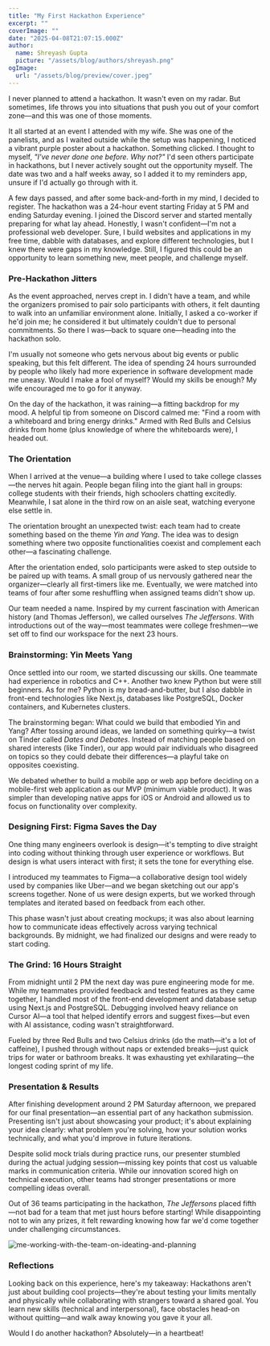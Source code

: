 ```yaml
---
title: "My First Hackathon Experience"
excerpt: ""
coverImage: ""
date: "2025-04-08T21:07:15.000Z"
author:
  name: Shreyash Gupta
  picture: "/assets/blog/authors/shreyash.png"
ogImage:
  url: "/assets/blog/preview/cover.jpeg"
---
```


I never planned to attend a hackathon. It wasn't even on my radar. But sometimes, life throws you into situations that push you out of your comfort zone—and this was one of those moments.

It all started at an event I attended with my wife. She was one of the panelists, and as I waited outside while the setup was happening, I noticed a vibrant purple poster about a hackathon. Something clicked. I thought to myself, *"I've never done one before. Why not?"* I'd seen others participate in hackathons, but I never actively sought out the opportunity myself. The date was two and a half weeks away, so I added it to my reminders app, unsure if I'd actually go through with it.

A few days passed, and after some back-and-forth in my mind, I decided to register. The hackathon was a 24-hour event starting Friday at 5 PM and ending Saturday evening. I joined the Discord server and started mentally preparing for what lay ahead. Honestly, I wasn't confident—I'm not a professional web developer. Sure, I build websites and applications in my free time, dabble with databases, and explore different technologies, but I knew there were gaps in my knowledge. Still, I figured this could be an opportunity to learn something new, meet people, and challenge myself.

### Pre-Hackathon Jitters

As the event approached, nerves crept in. I didn't have a team, and while the organizers promised to pair solo participants with others, it felt daunting to walk into an unfamiliar environment alone. Initially, I asked a co-worker if he'd join me; he considered it but ultimately couldn't due to personal commitments. So there I was—back to square one—heading into the hackathon solo.

I'm usually not someone who gets nervous about big events or public speaking, but this felt different. The idea of spending 24 hours surrounded by people who likely had more experience in software development made me uneasy. Would I make a fool of myself? Would my skills be enough? My wife encouraged me to go for it anyway.

On the day of the hackathon, it was raining—a fitting backdrop for my mood. A helpful tip from someone on Discord calmed me: "Find a room with a whiteboard and bring energy drinks." Armed with Red Bulls and Celsius drinks from home (plus knowledge of where the whiteboards were), I headed out.

### The Orientation

When I arrived at the venue—a building where I used to take college classes—the nerves hit again. People began filing into the giant hall in groups: college students with their friends, high schoolers chatting excitedly. Meanwhile, I sat alone in the third row on an aisle seat, watching everyone else settle in.

The orientation brought an unexpected twist: each team had to create something based on the theme *Yin and Yang*. The idea was to design something where two opposite functionalities coexist and complement each other—a fascinating challenge.

After the orientation ended, solo participants were asked to step outside to be paired up with teams. A small group of us nervously gathered near the organizer—clearly all first-timers like me. Eventually, we were matched into teams of four after some reshuffling when assigned teams didn't show up.

Our team needed a name. Inspired by my current fascination with American history (and Thomas Jefferson), we called ourselves *The Jeffersons*. With introductions out of the way—most teammates were college freshmen—we set off to find our workspace for the next 23 hours.

### Brainstorming: Yin Meets Yang

Once settled into our room, we started discussing our skills. One teammate had experience in robotics and C++. Another two knew Python but were still beginners. As for me? Python is my bread-and-butter, but I also dabble in front-end technologies like Next.js, databases like PostgreSQL, Docker containers, and Kubernetes clusters.

The brainstorming began: What could we build that embodied Yin and Yang? After tossing around ideas, we landed on something quirky—a twist on Tinder called *Dates and Debates*. Instead of matching people based on shared interests (like Tinder), our app would pair individuals who disagreed on topics so they could debate their differences—a playful take on opposites coexisting.

We debated whether to build a mobile app or web app before deciding on a mobile-first web application as our MVP (minimum viable product). It was simpler than developing native apps for iOS or Android and allowed us to focus on functionality over complexity.

### Designing First: Figma Saves the Day

One thing many engineers overlook is design—it's tempting to dive straight into coding without thinking through user experience or workflows. But design is what users interact with first; it sets the tone for everything else.

I introduced my teammates to Figma—a collaborative design tool widely used by companies like Uber—and we began sketching out our app's screens together. None of us were design experts, but we worked through templates and iterated based on feedback from each other.

This phase wasn't just about creating mockups; it was also about learning how to communicate ideas effectively across varying technical backgrounds. By midnight, we had finalized our designs and were ready to start coding.

### The Grind: 16 Hours Straight

From midnight until 2 PM the next day was pure engineering mode for me. While my teammates provided feedback and tested features as they came together, I handled most of the front-end development and database setup using Next.js and PostgreSQL. Debugging involved heavy reliance on Cursor AI—a tool that helped identify errors and suggest fixes—but even with AI assistance, coding wasn't straightforward.

Fueled by three Red Bulls and two Celsius drinks (do the math—it's a lot of caffeine), I pushed through without naps or extended breaks—just quick trips for water or bathroom breaks. It was exhausting yet exhilarating—the longest coding sprint of my life.

### Presentation & Results

After finishing development around 2 PM Saturday afternoon, we prepared for our final presentation—an essential part of any hackathon submission. Presenting isn't just about showcasing your product; it's about explaining your idea clearly: what problem you're solving, how your solution works technically, and what you'd improve in future iterations.

Despite solid mock trials during practice runs, our presenter stumbled during the actual judging session—missing key points that cost us valuable marks in communication criteria. While our innovation scored high on technical execution, other teams had stronger presentations or more compelling ideas overall.

Out of 36 teams participating in the hackathon, *The Jeffersons* placed fifth—not bad for a team that met just hours before starting! While disappointing not to win any prizes, it felt rewarding knowing how far we'd come together under challenging circumstances.

![me-working-with-the-team-on-ideating-and-planning](https://sieptbuqrgwdpgvaynlm.supabase.co/storage/v1/object/public/gif//My%20First%20Hackathon%20Experience.webp)

### Reflections

Looking back on this experience, here's my takeaway: Hackathons aren't just about building cool projects—they're about testing your limits mentally and physically while collaborating with strangers toward a shared goal. You learn new skills (technical and interpersonal), face obstacles head-on without quitting—and walk away knowing you gave it your all.

Would I do another hackathon? Absolutely—in a heartbeat! 